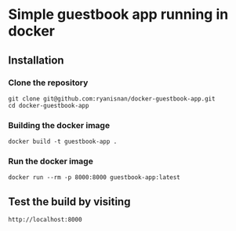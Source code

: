 # Simple guestbook app running in docker

## Installation

### Clone the repository

    git clone git@github.com:ryanisnan/docker-guestbook-app.git
    cd docker-guestbook-app

### Building the docker image

    docker build -t guestbook-app .

### Run the docker image

    docker run --rm -p 8000:8000 guestbook-app:latest

## Test the build by visiting

    http://localhost:8000
